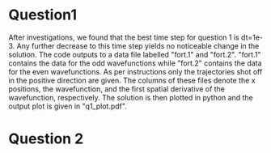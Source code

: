 
# Question1

After investigations, we found that the best time step for question 1 is
dt=1e-3. Any further decrease to this time step yields no noticeable change
in the solution. The code outputs to a data file labelled "fort.1" and
"fort.2". "fort.1" contains the data for the odd wavefunctions while "fort.2"
contains the data for the even wavefunctions. As per instructions only the
trajectories shot off in the positive direction are given. The columns of 
these files denote the x positions, the wavefunction, and the
first spatial derivative of the wavefunction, respectively. The solution
is then plotted in python and the output plot is given in "q1_plot.pdf".

# Question 2